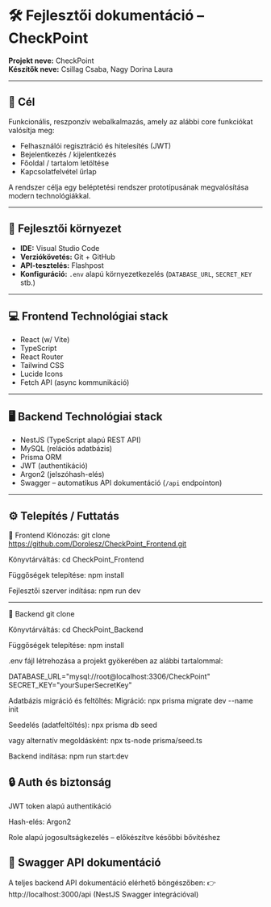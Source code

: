 # 🛠️ Fejlesztői dokumentáció – CheckPoint

**Projekt neve:** CheckPoint  
**Készítők neve:** Csillag Csaba, Nagy Dorina Laura

---

## 🎯 Cél

Funkcionális, reszponzív webalkalmazás, amely az alábbi core funkciókat valósítja meg:
- Felhasználói regisztráció és hitelesítés (JWT)
- Bejelentkezés / kijelentkezés
- Főoldal / tartalom letöltése
- Kapcsolatfelvétel űrlap

A rendszer célja egy beléptetési rendszer prototípusának megvalósítása modern technológiákkal.

---

## 🧰 Fejlesztői környezet

- **IDE:** Visual Studio Code  
- **Verziókövetés:** Git + GitHub  
- **API-tesztelés:** Flashpost  
- **Konfiguráció:** `.env` alapú környezetkezelés (`DATABASE_URL`, `SECRET_KEY` stb.)

---

## 💻 Frontend Technológiai stack

- React (w/ Vite)  
- TypeScript  
- React Router  
- Tailwind CSS  
- Lucide Icons  
- Fetch API (async kommunikáció)

---

## 🖥️ Backend Technológiai stack

- NestJS (TypeScript alapú REST API)  
- MySQL (relációs adatbázis)  
- Prisma ORM  
- JWT (authentikáció)  
- Argon2 (jelszóhash-elés)  
- Swagger – automatikus API dokumentáció (`/api` endpointon)

---

## ⚙️ Telepítés / Futtatás

🔹 Frontend
Klónozás:
git clone https://github.com/Dorolesz/CheckPoint_Frontend.git

Könyvtárváltás:
cd CheckPoint_Frontend

Függőségek telepítése:
npm install

Fejlesztői szerver indítása:
npm run dev
____________
🔹 Backend
git clone 

Könyvtárváltás:
cd CheckPoint_Backend

Függőségek telepítése:
npm install

.env fájl létrehozása a projekt gyökerében az alábbi tartalommal:

DATABASE_URL="mysql://root@localhost:3306/CheckPoint"
SECRET_KEY="yourSuperSecretKey"

Adatbázis migráció és feltöltés:
Migráció:
npx prisma migrate dev --name init

Seedelés (adatfeltöltés):
npx prisma db seed

vagy alternatív megoldásként:
npx ts-node prisma/seed.ts

Backend indítása:
npm run start:dev

## 🔒 Auth és biztonság
JWT token alapú authentikáció

Hash-elés: Argon2

Role alapú jogosultságkezelés – előkészítve későbbi bővítéshez

## 📘 Swagger API dokumentáció
A teljes backend API dokumentáció elérhető böngészőben:
👉 http://localhost:3000/api
(NestJS Swagger integrációval)

